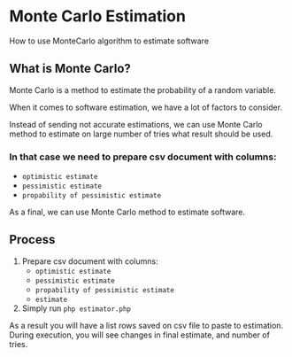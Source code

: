# Monte Carlo Estimation

How to use MonteCarlo algorithm to estimate software

## What is Monte Carlo?

Monte Carlo is a method to estimate the probability of a random variable.

When it comes to software estimation, we have a lot of factors to consider.

Instead of sending not accurate estimations, we can use Monte Carlo method to estimate on large number of tries what
result should be used.

### In that case we need to prepare csv document with columns:

- `optimistic estimate`
- `pessimistic estimate`
- `propability of pessimistic estimate`

As a final, we can use Monte Carlo method to estimate software.

## Process

1. Prepare csv document with columns:
    - `optimistic estimate`
    - `pessimistic estimate`
    - `propability of pessimistic estimate`
    - `estimate`
2. Simply run `php estimator.php`

As a result you will have a list rows saved on csv file to paste to estimation. During execution, you will see changes
in final estimate, and number of tries.
